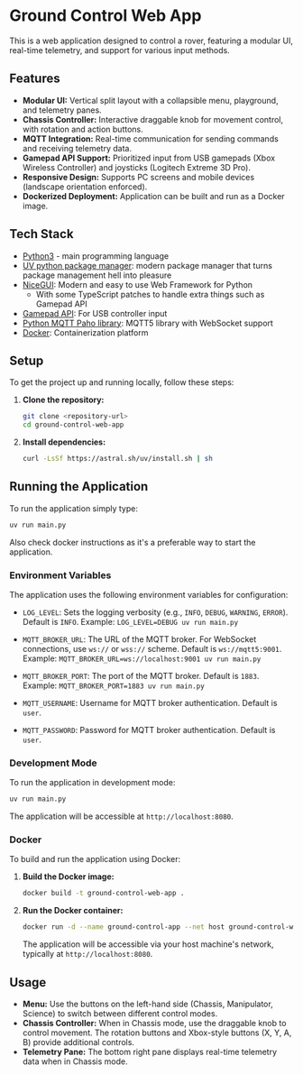 # Ground Control Web App

This is a web application designed to control a rover, featuring a modular UI, real-time telemetry, and support for various input methods.

## Features

*   **Modular UI:** Vertical split layout with a collapsible menu, playground, and telemetry panes.
*   **Chassis Controller:** Interactive draggable knob for movement control, with rotation and action buttons.
*   **MQTT Integration:** Real-time communication for sending commands and receiving telemetry data.
*   **Gamepad API Support:** Prioritized input from USB gamepads (Xbox Wireless Controller) and joysticks (Logitech Extreme 3D Pro).
*   **Responsive Design:** Supports PC screens and mobile devices (landscape orientation enforced).
*   **Dockerized Deployment:** Application can be built and run as a Docker image.

## Tech Stack

*   [Python3](https://www.python.org/) - main programming language
*   [UV python package manager](https://docs.astral.sh/uv/): modern package manager that turns
package management hell into pleasure
*   [NiceGUI](https://github.com/nicegui/nicegui): Modern and easy to use Web Framework for Python
    * With some TypeScript patches to handle extra things such as Gamepad API
*   [Gamepad API](https://developer.mozilla.org/en-US/docs/Web/API/Gamepad_API): For USB controller input
*   [Python MQTT Paho library](https://pypi.org/project/paho-mqtt/): MQTT5 library with WebSocket support
*   [Docker](https://www.docker.com/): Containerization platform

## Setup

To get the project up and running locally, follow these steps:

1.  **Clone the repository:**
    ```bash
    git clone <repository-url>
    cd ground-control-web-app
    ```

2.  **Install dependencies:**
    ```bash
    curl -LsSf https://astral.sh/uv/install.sh | sh
    ```


## Running the Application

To run the application simply type:

```bash
uv run main.py
```

Also check docker instructions as it's a preferable way to start the application.

### Environment Variables

The application uses the following environment variables for configuration:

*   `LOG_LEVEL`: Sets the logging verbosity (e.g., `INFO`, `DEBUG`, `WARNING`, `ERROR`). Default is `INFO`.
    Example: `LOG_LEVEL=DEBUG uv run main.py`

*   `MQTT_BROKER_URL`: The URL of the MQTT broker. For WebSocket connections, use `ws://` or `wss://` scheme. Default is `ws://mqtt5:9001`.
    Example: `MQTT_BROKER_URL=ws://localhost:9001 uv run main.py`

*   `MQTT_BROKER_PORT`: The port of the MQTT broker. Default is `1883`.
    Example: `MQTT_BROKER_PORT=1883 uv run main.py`

*   `MQTT_USERNAME`: Username for MQTT broker authentication. Default is `user`.

*   `MQTT_PASSWORD`: Password for MQTT broker authentication. Default is `user`.

### Development Mode

To run the application in development mode:

```bash
uv run main.py
```

The application will be accessible at `http://localhost:8080`.

### Docker

To build and run the application using Docker:

1.  **Build the Docker image:**
    ```bash
    docker build -t ground-control-web-app .
    ```

2.  **Run the Docker container:**
    ```bash
    docker run -d --name ground-control-app --net host ground-control-web-app
    ```

    The application will be accessible via your host machine's network, typically at `http://localhost:8080`.

## Usage

*   **Menu:** Use the buttons on the left-hand side (Chassis, Manipulator, Science) to switch between different control modes.
*   **Chassis Controller:** When in Chassis mode, use the draggable knob to control movement. The rotation buttons and Xbox-style buttons (X, Y, A, B) provide additional controls.
*   **Telemetry Pane:** The bottom right pane displays real-time telemetry data when in Chassis mode.